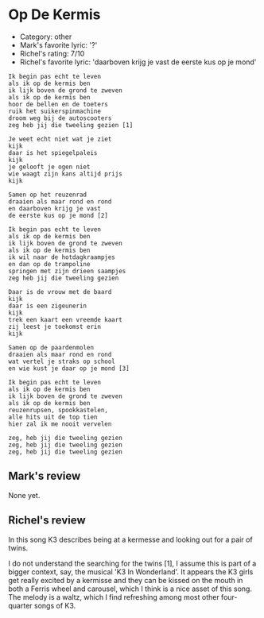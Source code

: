 # Op De Kermis

 * Category: other
 * Mark's favorite lyric: '?'
 * Richel's rating: 7/10
 * Richel's favorite lyric: 'daarboven krijg je vast de eerste kus op je mond'

```
Ik begin pas echt te leven
als ik op de kermis ben
ik lijk boven de grond te zweven
als ik op de kermis ben
hoor de bellen en de toeters
ruik het suikerspinmachine
droom weg bij de autoscooters
zeg heb jij die tweeling gezien [1]

Je weet echt niet wat je ziet
kijk
daar is het spiegelpaleis
kijk
je gelooft je ogen niet
wie waagt zijn kans altijd prijs
kijk

Samen op het reuzenrad
draaien als maar rond en rond
en daarboven krijg je vast 
de eerste kus op je mond [2]

Ik begin pas echt te leven
als ik op de kermis ben
ik lijk boven de grond te zweven
als ik op de kermis ben
ik wil naar de hotdagkraampjes
en dan op de trampoline
springen met zijn drieen saampjes
zeg heb jij die tweeling gezien

Daar is de vrouw met de baard
kijk
daar is een zigeunerin
kijk
trek een kaart een vreemde kaart
zij leest je toekomst erin
kijk

Samen op de paardenmolen
draaien als maar rond en rond
wat vertel je straks op school
en wie kust je daar op je mond [3]

Ik begin pas echt te leven
als ik op de kermis ben
ik lijk boven de grond te zweven
als ik op de kermis ben
reuzenrupsen, spookkastelen,
alle hits uit de top tien
hier zal ik me nooit vervelen

zeg, heb jij die tweeling gezien
zeg, heb jij die tweeling gezien
zeg, heb jij die tweeling gezien
```

## Mark's review

None yet.

## Richel's review

In this song K3 describes being at a kermesse and looking out for a pair of twins.

I do not understand the searching for the twins [1], I assume this is part of a bigger context, say, the musical 'K3 In Wonderland'.
It appears the K3 girls get really excited by a kermisse and they can be kissed on the mouth in both a Ferris wheel and carousel,
which I think is a nice asset of this song. The melody is a waltz, which I find refreshing among most other four-quarter songs of K3.
